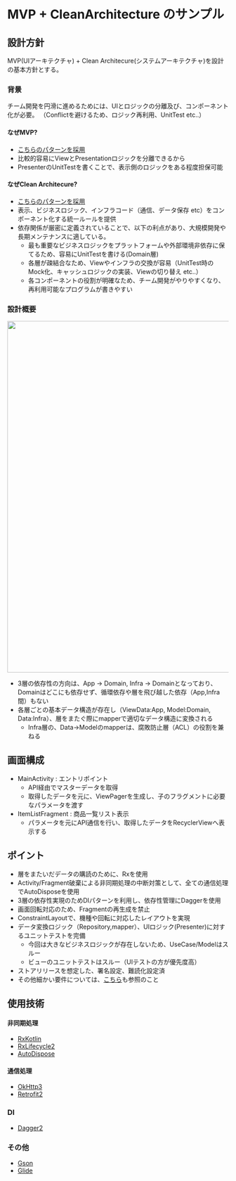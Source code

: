 # MVP + CleanArchitecture のサンプル

## 設計方針
MVP(UIアーキテクチャ) + Clean Architecure(システムアーキテクチャ)を設計の基本方針とする。

### 背景
チーム開発を円滑に進めるためには、UIとロジックの分離及び、コンポーネント化が必要。
（Conflictを避けるため、ロジック再利用、UnitTest etc..）

#### なぜMVP?
- [こちらのパターンを採用](https://qiita.com/k-kagurazaka@github/items/062e21ab769773aa319a#%E3%83%91%E3%82%BF%E3%83%BC%E3%83%B32-model-view-presenter-mvp)
- 比較的容易にViewとPresentationロジックを分離できるから
- PresenterのUnitTestを書くことで、表示側のロジックをある程度担保可能

#### なぜClean Architecure?
- [こちらのパターンを採用](https://blog.cleancoder.com/uncle-bob/2012/08/13/the-clean-architecture.html)
- 表示、ビジネスロジック、インフラコード（通信、データ保存 etc）をコンポーネント化する統一ルールを提供
- 依存関係が厳密に定義されていることで、以下の利点があり、大規模開発や長期メンテナンスに適している。
  - 最も重要なビジネスロジックをプラットフォームや外部環境非依存に保てるため、容易にUnitTestを書ける(Domain層)
  - 各層が疎結合なため、Viewやインフラの交換が容易（UnitTest時のMock化、キャッシュロジックの実装、Viewの切り替え etc..）
  - 各コンポーネントの役割が明確なため、チーム開発がやりやすくなり、再利用可能なプログラムが書きやすい

### 設計概要
<img src="https://user-images.githubusercontent.com/1131119/61199405-ceacde00-a718-11e9-968e-8c9f591f67ac.png" width="800px">

- 3層の依存性の方向は、App -> Domain, Infra -> Domainとなっており、Domainはどこにも依存せず、循環依存や層を飛び越した依存（App,Infra間）もない
- 各層ごとの基本データ構造が存在し（ViewData:App, Model:Domain, Data:Infra）、層をまたぐ際にmapperで適切なデータ構造に変換される
  - Infra層の、Data->Modelのmapperは、腐敗防止層（ACL）の役割を兼ねる

## 画面構成
- MainActivity : エントリポイント
  - API経由でマスターデータを取得
  - 取得したデータを元に、ViewPagerを生成し、子のフラグメントに必要なパラメータを渡す
- ItemListFragment : 商品一覧リスト表示
  - パラメータを元にAPI通信を行い、取得したデータをRecyclerViewへ表示する

## ポイント
- 層をまたいだデータの購読のために、Rxを使用
- Activity/Fragment破棄による非同期処理の中断対策として、全ての通信処理でAutoDisposeを使用
- 3層の依存性実現のためDIパターンを利用し、依存性管理にDaggerを使用
- 画面回転対応のため、Fragmentの再生成を禁止
- ConstraintLayoutで、機種や回転に対応したレイアウトを実現
- データ変換ロジック（Repository,mapper）、UIロジック(Presenter)に対するユニットテストを完備
  - 今回は大きなビジネスロジックが存在しないため、UseCase/Modelはスルー
  - ビューのユニットテストはスルー（UIテストの方が優先度高）
- ストアリリースを想定した、署名設定、難読化設定済
- その他細かい要件については、[こちら](https://github.com/m-rec/a42a09b1d39a68e43610a2cf54d9a5bbfaa0ec3a/issues/2)も参照のこと

## 使用技術
#### 非同期処理
- [RxKotlin](https://github.com/ReactiveX/RxKotlin)
- [RxLifecycle2](https://github.com/trello/RxLifecycle)
- [AutoDispose](https://github.com/uber/AutoDispose)
#### 通信処理
- [OkHttp3](https://github.com/square/okhttp/tree/master/okhttp/src/main/java/okhttp3)
- [Retrofit2](https://square.github.io/retrofit/)
### DI
- [Dagger2](https://github.com/google/dagger)
### その他
- [Gson](https://github.com/google/gson)
- [Glide](https://github.com/bumptech/glide)
